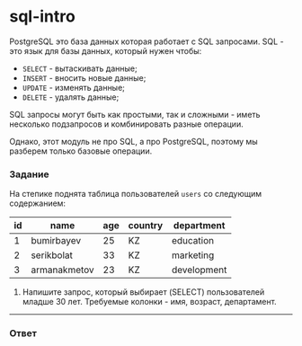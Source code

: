 # sql-intro

PostgreSQL это база данных которая работает с SQL запросами.
SQL - это язык для базы данных, который нужен чтобы:

- `SELECT` - вытаскивать данные;
- `INSERT` - вносить новые данные;
- `UPDATE` - изменять данные;
- `DELETE` - удалять данные;

SQL запросы могут быть как простыми, так и сложными - иметь несколько подзапросов и комбинировать
разные операции.

Однако, этот модуль не про SQL, а про PostgreSQL, поэтому мы разберем только
базовые операции.

### Задание

На степике поднята таблица пользователей `users` со следующим содержанием:

| id  | name         | age | country | department  |
| --- | ------------ | --- | ------- | ----------- |
| 1   | bumirbayev   | 25  | KZ      | education   |
| 2   | serikbolat   | 33  | KZ      | marketing   |
| 3   | armanakmetov | 23  | KZ      | development |

1. Напишите запрос, который выбирает (SELECT) пользователей младше 30 лет.
   Требуемые колонки - имя, возраст, департамент.

---

### Ответ
